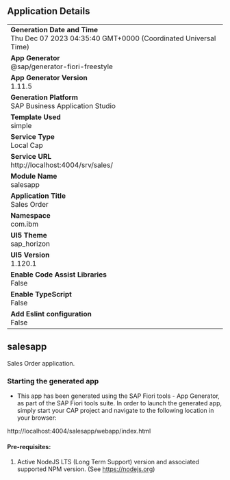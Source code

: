 ## Application Details
|               |
| ------------- |
|**Generation Date and Time**<br>Thu Dec 07 2023 04:35:40 GMT+0000 (Coordinated Universal Time)|
|**App Generator**<br>@sap/generator-fiori-freestyle|
|**App Generator Version**<br>1.11.5|
|**Generation Platform**<br>SAP Business Application Studio|
|**Template Used**<br>simple|
|**Service Type**<br>Local Cap|
|**Service URL**<br>http://localhost:4004/srv/sales/
|**Module Name**<br>salesapp|
|**Application Title**<br>Sales Order|
|**Namespace**<br>com.ibm|
|**UI5 Theme**<br>sap_horizon|
|**UI5 Version**<br>1.120.1|
|**Enable Code Assist Libraries**<br>False|
|**Enable TypeScript**<br>False|
|**Add Eslint configuration**<br>False|

## salesapp

Sales Order application.

### Starting the generated app

-   This app has been generated using the SAP Fiori tools - App Generator, as part of the SAP Fiori tools suite.  In order to launch the generated app, simply start your CAP project and navigate to the following location in your browser:

http://localhost:4004/salesapp/webapp/index.html

#### Pre-requisites:

1. Active NodeJS LTS (Long Term Support) version and associated supported NPM version.  (See https://nodejs.org)


